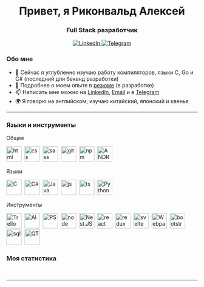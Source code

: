 <div align="center">
    <h1 color='white'>Привет, я Риконвальд Алексей</h1>
    <h3 color='white'>Full Stack разработчик</h3>
</div>

<div id="socials" align="center">
    <a href="https://www.linkedin.com/in/%D0%B0%D0%BB%D0%B5%D0%BA%D1%81%D0%B5%D0%B9-%D1%80%D0%B8%D0%BA%D0%BE%D0%BD%D0%B2%D0%B0%D0%BB%D1%8C%D0%B4-06b4ba208/?lipi=urn%3Ali%3Apage%3Ad_flagship3_people%3BkZhpJhQ3R0S26kzsAnLS7w%3D%3D">
    <img src="https://img.shields.io/badge/LinkedIn-blue?style=for-the-badge&logo=linkedin&logoColor=white" alt="LinkedIn"/>
  </a>
  <!-- <a href="twitter-url">
    <img src="https://img.shields.io/badge/Twitter-blue?style=for-the-badge&logo=twitter&logoColor=white" alt="Twitter"/>
  </a> -->
  <a href="https://t.me/Rickonvald">
    <img src="https://img.shields.io/badge/Telegram-blue?style=for-the-badge&logo=telegram&logoColor=white" alt="Telegram"/>
  </a>
</div>

### Обо мне
- 🌱 Сейчас я углубленно изучаю работу компиляторов, языки C, Go и C# (последний для бекенд разработки)
- 📄 Подробнее о моем опыте в [резюме](cv-link) (в разработке)
- 📫 Написать мне можно на [LinkedIn](https://www.linkedin.com/in/%D0%B0%D0%BB%D0%B5%D0%BA%D1%81%D0%B5%D0%B9-%D1%80%D0%B8%D0%BA%D0%BE%D0%BD%D0%B2%D0%B0%D0%BB%D1%8C%D0%B4-06b4ba208/?lipi=urn%3Ali%3Apage%3Ad_flagship3_people%3BkZhpJhQ3R0S26kzsAnLS7w%3D%3D), [Email](mailto:rickonvald@gmail.com) и в [Telegram](https://t.me/Rickonvald)
- 🌍 Я говорю на английском, изучаю китайский, японский и квенья

---

### Языки и инструменты

Общее

<img src="https://cdn.jsdelivr.net/gh/devicons/devicon/icons/html5/html5-original.svg" title="html" width="40" height="40"/>&nbsp;
<img src="https://cdn.jsdelivr.net/gh/devicons/devicon/icons/css3/css3-original.svg" title="css" width="40" height="40"/>&nbsp;
<img src="https://cdn.jsdelivr.net/gh/devicons/devicon/icons/sass/sass-original.svg" title="sass" width="40" height="40"/>&nbsp;
<img src="https://cdn.jsdelivr.net/gh/devicons/devicon/icons/git/git-plain.svg" title="git" width="40" height="40"/>&nbsp;
<img src="https://cdn.jsdelivr.net/gh/devicons/devicon/icons/npm/npm-original-wordmark.svg" title="npm" width="40" height="40"/>&nbsp;
<img src="https://cdn.jsdelivr.net/gh/devicons/devicon/icons/android/android-plain.svg" title="ANDROID" width="40" height="40"/>&nbsp;

Языки

<img src="https://cdn.jsdelivr.net/gh/devicons/devicon/icons/c/c-plain.svg" title="С" width="40" height="40"/>&nbsp;
<img src="https://cdn.jsdelivr.net/gh/devicons/devicon/icons/csharp/csharp-plain.svg" title="С#" width="40" height="40"/>&nbsp;
<img src="https://cdn.jsdelivr.net/gh/devicons/devicon/icons/java/java-original.svg" title="Java" width="40" height="40"/>&nbsp;
<img src="https://cdn.jsdelivr.net/gh/devicons/devicon/icons/javascript/javascript-original.svg" title="js" width="40" height="40"/>&nbsp;
<img src="https://cdn.jsdelivr.net/gh/devicons/devicon/icons/typescript/typescript-original.svg" title="ts" width="40" height="40"/>&nbsp;
<img src="https://cdn.jsdelivr.net/gh/devicons/devicon/icons/python/python-original.svg" title="Python" width="40" height="40"/>&nbsp;

Инструменты
<div display='flex'>
  <img src="https://cdn.jsdelivr.net/gh/devicons/devicon/icons/trello/trello-plain.svg" title="Trello" width="40" height="40"/>&nbsp;
  <img src="https://cdn.jsdelivr.net/gh/devicons/devicon/icons/illustrator/illustrator-plain.svg" title="AI" width="40" height="40"/>&nbsp;
  <img src="https://cdn.jsdelivr.net/gh/devicons/devicon/icons/photoshop/photoshop-plain.svg" title="PS" width="40" height="40"/>&nbsp;
  <img src="https://cdn.jsdelivr.net/gh/devicons/devicon/icons/nodejs/nodejs-original.svg" title="node" width="40" height="40"/>&nbsp;
  <img src="https://cdn.jsdelivr.net/gh/devicons/devicon/icons/nestjs/nestjs-plain.svg" title="Nest.JS" width="40" height="40"/>&nbsp;
  <img src="https://cdn.jsdelivr.net/gh/devicons/devicon/icons/react/react-original.svg" title="react" width="40" height="40"/>&nbsp;
  <img src="https://cdn.jsdelivr.net/gh/devicons/devicon/icons/redux/redux-original.svg" title="redux" width="40" height="40"/>&nbsp;
  <img src="https://cdn.jsdelivr.net/gh/devicons/devicon/icons/svelte/svelte-original.svg" title="svelte" width="40" height="40"/>&nbsp;
  <img src="https://cdn.jsdelivr.net/gh/devicons/devicon/icons/webpack/webpack-original.svg" title="Webpack" width="40" height="40"/>&nbsp;
  <img src="https://cdn.jsdelivr.net/gh/devicons/devicon/icons/bootstrap/bootstrap-plain.svg" title="bootstrap" width="40" height="40"/>&nbsp;
  <img src="https://cdn.jsdelivr.net/gh/devicons/devicon/icons/postgresql/postgresql-original.svg" title="sql" width="40" height="40"/>&nbsp;
  <img src="https://cdn.jsdelivr.net/gh/devicons/devicon/icons/qt/qt-original.svg" title="QT" width="40" height="40"/>&nbsp;
  <svg viewBox="0 0 128 128" title="Unity" width="40" height="40">
    <path d="M82.48 63.578l22.418-38.402 10.832 38.402-10.832 38.398zm-10.926 6.238l22.422 38.402-39.047-9.922-28.211-28.48zM93.969 18.93L71.555 57.34H26.719L54.93 28.855zm32 31.582L112.293.031 61.25 13.559l-7.555 13.18-15.336-.109L1 63.582l37.359 36.949h.004l15.324-.113 7.57 13.176 51.035 13.527 13.676-50.473-7.762-13.07zm0 0" fill="#fff"></path>
  </svg>&nbsp;
</div>

<!-- <img src="https://cdn.jsdelivr.net/gh/devicons/devicon/icons/angularjs/angularjs-original.svg" title="angular" width="40" height="40"/>&nbsp; -->
### Моя статистика

<div id="stat">
    <img src="https://github-profile-summary-cards.vercel.app/api/cards/profile-details?username=Rickovald&theme=github_dark" alt=""/>
    <img src="https://github-profile-summary-cards.vercel.app/api/cards/most-commit-language?username=Rickovald&theme=github_dark" alt=""/>
    <img src="https://github-profile-summary-cards.vercel.app/api/cards/stats?username=Rickovald&theme=github_dark" alt=""/>
    <img src="https://github-profile-summary-cards.vercel.app/api/cards/productive-time?username=Rickovald&theme=github_dark&utcOffset=3.00" alt=""/>
</div>

---
